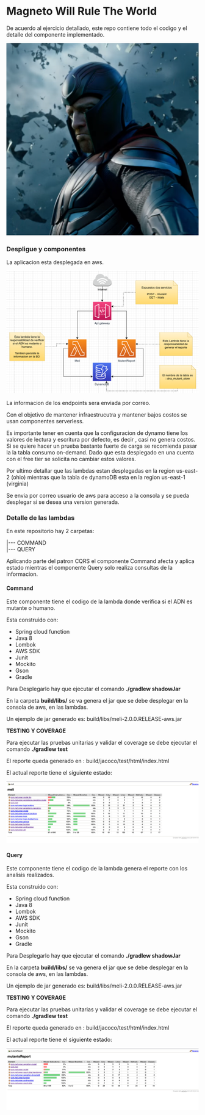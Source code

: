 # Magneto Will Rule The World

De acuerdo al ejercicio detallado, este repo contiene todo el codigo 
y el detalle del componente implementado.

![](images/magneto.png)

### Despligue y componentes

La aplicacion esta desplegada en aws.
 
![](images/Deployment2.png)

La informacion de los endpoints sera enviada por correo.

Con el objetivo de mantener infraestrucutra y mantener bajos costos se
usan componentes serverless.

Es importante tener en cuenta que la configuracion de dynamo tiene 
los valores de lectura y escritura por defecto, es decir , casi no genera
costos. Si se quiere hacer un prueba bastante fuerte de carga se recomienda
pasar la la tabla consumo on-demand. Dado que esta desplegado en una cuenta 
con el free tier se solicita no cambiar estos valores.

Por ultimo detallar que las lambdas estan desplegadas en la region us-east-2 (ohio)
mientras que la tabla de dynamoDB esta en la region us-east-1 (virginia)

Se envia por correo usuario de aws para acceso a la consola y se pueda desplegar si se desea
una version generada.


### Detalle de las lambdas

En este repositorio hay 2 carpetas:

  |--- COMMAND  
  |--- QUERY
  
  Aplicando parte del patron CQRS el componente Command afecta y aplica estado 
  mientras el componente Query solo realiza consultas de la informacion.
  
 #### Command
 
 Este componente tiene el codigo de la lambda donde verifica si el ADN es mutante 
 o humano.
 
 Esta construido con:
  - Spring cloud function
  - Java 8
  - Lombok
  - AWS SDK
  - Junit
  - Mockito 
  - Gson
  - Gradle
  
 Para Desplegarlo hay que ejecutar el comando
 **./gradlew shadowJar** 
 
 En la carpeta **build/libs/** se va genera el jar que se debe desplegar 
 en la consola de aws, en las lambdas.
 
 Un ejemplo de jar generado es: build/libs/meli-2.0.0.RELEASE-aws.jar
 
 **TESTING Y COVERAGE**
 
 Para ejecutar las pruebas unitarias y validar el coverage se debe ejecutar el comando
 **./gradlew test**
 
 El reporte queda generado en : build/jacoco/test/html/index.html
 
 El actual reporte tiene el siguiente estado:
 
 ![](images/CommandReport.png)

#### Query

 Este componente tiene el codigo de la lambda genera el reporte con los analisis 
 realizados.
 
 
 Esta construido con:
  - Spring cloud function
  - Java 8
  - Lombok
  - AWS SDK
  - Junit
  - Mockito 
  - Gson
  - Gradle
  
   Para Desplegarlo hay que ejecutar el comando
   **./gradlew shadowJar** 
   
   En la carpeta **build/libs/** se va genera el jar que se debe desplegar 
   en la consola de aws, en las lambdas.
   
   Un ejemplo de jar generado es: build/libs/meli-2.0.0.RELEASE-aws.jar
   
   **TESTING Y COVERAGE**
   
   Para ejecutar las pruebas unitarias y validar el coverage se debe ejecutar el comando
   **./gradlew test**
   
   El reporte queda generado en : build/jacoco/test/html/index.html
   
   El actual reporte tiene el siguiente estado:
   
   ![](images/QueryReport.png)
